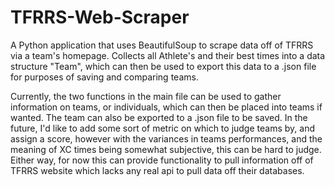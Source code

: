 # TFRRS-Web-Scraper
A Python application that uses BeautifulSoup to scrape data off of TFRRS via a team's homepage. Collects all Athlete's and their best times into a data structure "Team", which can then be used to export this data to a .json file for purposes of saving and comparing teams.

Currently, the two functions in the main file can be used to gather information on teams, or individuals, which can then be placed into teams if wanted. The team can also be exported to a .json file to be saved. In the future, I'd like to add some sort of metric on which to judge teams by, and assign a score, however with the variances in teams performances, and the meaning of XC times being somewhat subjective, this can be hard to judge. Either way, for now this can provide functionality to pull information off of TFRRS website which lacks any real api to pull data off their databases. 
